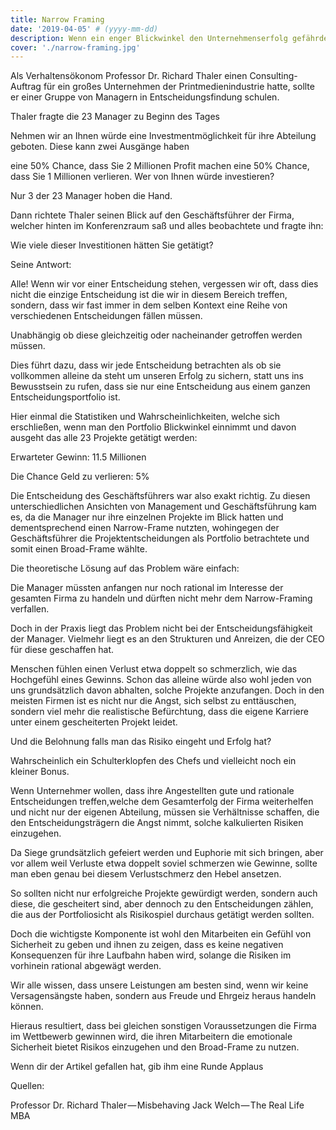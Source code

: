 ```yaml
---
title: Narrow Framing
date: '2019-04-05' # (yyyy-mm-dd)
description: Wenn ein enger Blickwinkel den Unternehmenserfolg gefährdet.
cover: './narrow-framing.jpg'
---
```


Als Verhaltensökonom Professor Dr. Richard Thaler einen Consulting-Auftrag für ein großes Unternehmen der Printmedienindustrie hatte, sollte er einer Gruppe von Managern in Entscheidungsfindung schulen.

Thaler fragte die 23 Manager zu Beginn des Tages

Nehmen wir an Ihnen würde eine Investmentmöglichkeit für ihre Abteilung geboten.
Diese kann zwei Ausgänge haben

eine 50% Chance, dass Sie 2 Millionen Profit machen
eine 50% Chance, dass Sie 1 Millionen verlieren.
Wer von Ihnen würde investieren?


Nur 3 der 23 Manager hoben die Hand.

Dann richtete Thaler seinen Blick auf den Geschäftsführer der Firma, welcher hinten im Konferenzraum saß und alles beobachtete und fragte ihn:

Wie viele dieser Investitionen hätten Sie getätigt?

Seine Antwort:

Alle!
Wenn wir vor einer Entscheidung stehen, vergessen wir oft, dass dies nicht die einzige Entscheidung ist die wir in diesem Bereich treffen, sondern, dass wir fast immer in dem selben Kontext eine Reihe von verschiedenen Entscheidungen fällen müssen.

Unabhängig ob diese gleichzeitig oder nacheinander getroffen werden müssen.

Dies führt dazu, dass wir jede Entscheidung betrachten als ob sie vollkommen alleine da steht um unseren Erfolg zu sichern, statt uns ins Bewusstsein zu rufen, dass sie nur eine Entscheidung aus einem ganzen Entscheidungsportfolio ist.

Hier einmal die Statistiken und Wahrscheinlichkeiten, welche sich erschließen, wenn man den Portfolio Blickwinkel einnimmt und davon ausgeht das alle 23 Projekte getätigt werden:

Erwarteter Gewinn: 11.5 Millionen

Die Chance Geld zu verlieren: 5%

Die Entscheidung des Geschäftsführers war also exakt richtig.
Zu diesen unterschiedlichen Ansichten von Management und Geschäftsführung kam es, da die Manager nur ihre einzelnen Projekte im Blick hatten und dementsprechend einen Narrow-Frame nutzten, wohingegen der Geschäftsführer die Projektentscheidungen als Portfolio betrachtete und somit einen Broad-Frame wählte.

Die theoretische Lösung auf das Problem wäre einfach:

Die Manager müssten anfangen nur noch rational im Interesse der gesamten Firma zu handeln und dürften nicht mehr dem Narrow-Framing verfallen.

Doch in der Praxis liegt das Problem nicht bei der Entscheidungsfähigkeit der Manager. 
Vielmehr liegt es an den Strukturen und Anreizen, die der CEO für diese geschaffen hat.

Menschen fühlen einen Verlust etwa doppelt so schmerzlich, wie das Hochgefühl eines Gewinns. Schon das alleine würde also wohl jeden von uns grundsätzlich davon abhalten, solche Projekte anzufangen.
Doch in den meisten Firmen ist es nicht nur die Angst, sich selbst zu enttäuschen, sondern viel mehr die realistische Befürchtung, dass die eigene Karriere unter einem gescheiterten Projekt leidet.

Und die Belohnung falls man das Risiko eingeht und Erfolg hat?

Wahrscheinlich ein Schulterklopfen des Chefs und vielleicht noch ein kleiner Bonus.

Wenn Unternehmer wollen, dass ihre Angestellten gute und rationale Entscheidungen treffen,welche dem Gesamterfolg der Firma weiterhelfen und nicht nur der eigenen Abteilung, müssen sie Verhältnisse schaffen, die den Entscheidungsträgern die Angst nimmt, solche kalkulierten Risiken einzugehen.

Da Siege grundsätzlich gefeiert werden und Euphorie mit sich bringen, aber vor allem weil Verluste etwa doppelt soviel schmerzen wie Gewinne, sollte man eben genau bei diesem Verlustschmerz den Hebel ansetzen.

So sollten nicht nur erfolgreiche Projekte gewürdigt werden, sondern auch diese, die gescheitert sind, aber dennoch zu den Entscheidungen zählen, die aus der Portfoliosicht als Risikospiel durchaus getätigt werden sollten.

Doch die wichtigste Komponente ist wohl den Mitarbeiten ein Gefühl von Sicherheit zu geben und ihnen zu zeigen, dass es keine negativen Konsequenzen für ihre Laufbahn haben wird, solange die Risiken im vorhinein rational abgewägt werden.

Wir alle wissen, dass unsere Leistungen am besten sind, wenn wir keine Versagensängste haben, sondern aus Freude und Ehrgeiz heraus handeln können.

Hieraus resultiert, dass bei gleichen sonstigen Voraussetzungen die Firma im Wettbewerb gewinnen wird, die ihren Mitarbeitern die emotionale Sicherheit bietet Risikos einzugehen und den Broad-Frame zu nutzen.

Wenn dir der Artikel gefallen hat, gib ihm eine Runde Applaus

Quellen:

Professor Dr. Richard Thaler — Misbehaving
Jack Welch — The Real Life MBA